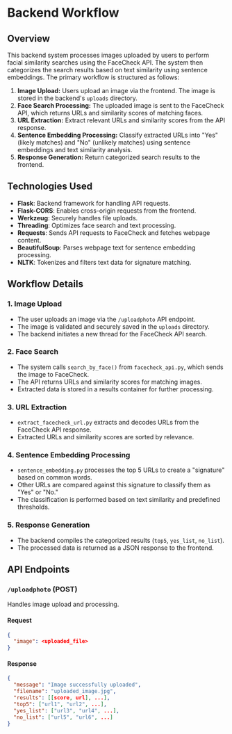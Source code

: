 # Backend Workflow

## Overview
This backend system processes images uploaded by users to perform facial similarity searches using the FaceCheck API. The system then categorizes the search results based on text similarity using sentence embeddings. The primary workflow is structured as follows:

1. **Image Upload:** Users upload an image via the frontend. The image is stored in the backend's `uploads` directory.
2. **Face Search Processing:** The uploaded image is sent to the FaceCheck API, which returns URLs and similarity scores of matching faces.
3. **URL Extraction:** Extract relevant URLs and similarity scores from the API response.
4. **Sentence Embedding Processing:** Classify extracted URLs into "Yes" (likely matches) and "No" (unlikely matches) using sentence embeddings and text similarity analysis.
5. **Response Generation:** Return categorized search results to the frontend.

## Technologies Used
- **Flask**: Backend framework for handling API requests.
- **Flask-CORS**: Enables cross-origin requests from the frontend.
- **Werkzeug**: Securely handles file uploads.
- **Threading**: Optimizes face search and text processing.
- **Requests**: Sends API requests to FaceCheck and fetches webpage content.
- **BeautifulSoup**: Parses webpage text for sentence embedding processing.
- **NLTK**: Tokenizes and filters text data for signature matching.

## Workflow Details
### 1. Image Upload
- The user uploads an image via the `/uploadphoto` API endpoint.
- The image is validated and securely saved in the `uploads` directory.
- The backend initiates a new thread for the FaceCheck API search.

### 2. Face Search
- The system calls `search_by_face()` from `facecheck_api.py`, which sends the image to FaceCheck.
- The API returns URLs and similarity scores for matching images.
- Extracted data is stored in a results container for further processing.

### 3. URL Extraction
- `extract_facecheck_url.py` extracts and decodes URLs from the FaceCheck API response.
- Extracted URLs and similarity scores are sorted by relevance.

### 4. Sentence Embedding Processing
- `sentence_embedding.py` processes the top 5 URLs to create a "signature" based on common words.
- Other URLs are compared against this signature to classify them as "Yes" or "No."
- The classification is performed based on text similarity and predefined thresholds.

### 5. Response Generation
- The backend compiles the categorized results (`top5`, `yes_list`, `no_list`).
- The processed data is returned as a JSON response to the frontend.

## API Endpoints
### `/uploadphoto` (POST)
Handles image upload and processing.
#### Request
```json
{
  "image": <uploaded_file>
}
```
#### Response
```json
{
  "message": "Image successfully uploaded",
  "filename": "uploaded_image.jpg",
  "results": [[score, url], ...],
  "top5": ["url1", "url2", ...],
  "yes_list": ["url3", "url4", ...],
  "no_list": ["url5", "url6", ...]
}
```
